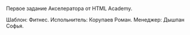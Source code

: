 Первое задание Акселератора от HTML Academy.

Шаблон: Фитнес. 
Испольнитель: Корупаев Роман.
Менеджер: Дышпан Софья.
